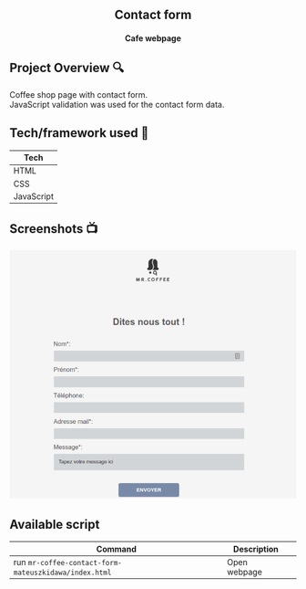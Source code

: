 <h2 align="center">Contact form</h2>
<h4 align="center">Cafe webpage</h4>

## Project Overview 🔍

Coffee shop page with contact form.  
JavaScript validation was used for the contact form data.

## Tech/framework used 🔧

| Tech       |
| ---------- |
| HTML       |
| CSS        |
| JavaScript |

## Screenshots 📺

<p align="center">
    <img src="./assets/contactForm.png" alt="Screenshot-contactForm">
</p>

## Available script

| Command                                               | Description  |     |
| ----------------------------------------------------- | ------------ | --- |
| run `mr-coffee-contact-form-mateuszkidawa/index.html` | Open webpage |     |
